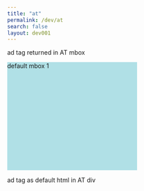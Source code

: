```yaml
---
title: "at"
permalink: /dev/at
search: false
layout: dev001
---
```

<script>
function createTokens(options) {
  return options.map(e => e.eventToken);
}

function createNotification(mbox, type, tokens) {
  const id = 11111; // here we should use a random ID like UUID
  const timestamp = Date.now();
  const { name, state, parameters, profileParameters, order, product } = mbox;
  const result = {
    id,
    type,
    timestamp,
    parameters,
    profileParameters,
    order,
    product
  };

  result.mbox = { name, state };
  result.tokens = tokens;

  return result;
}
adobe.target.getOffers({
  request: {
    prefetch: {
      mboxes: [
        {
          index: 0,
          name: "at2testing300x2501",
          parameters: {
            category: "drinks",
            subcategory: "coffee"
          }
        },
        {
          index: 1,
          name: "at2testing300x2502",
          parameters: {
            category: "drinks",
            subcategory: "tea"
          }
        }
      ]
    }
  }
})
.then(response => {
  // get all mboxes from response
  const mboxes = response.prefetch.mboxes;
  const notifications = mboxes.map(mbox => {
    const type = "display";
    const tokens = createTokens(mbox.options);

    return createNotification(mbox, type, tokens);
  });

  adobe.target.sendNotifications({
    request: { notifications }
  });
  let count = 1;
  mboxes.forEach(el => {
    adobe.target.applyOffers({
      selector: "#container" + count,
      response: {
        prefetch: {
          mboxes: [el]
        }
      }
    });
    count += 1;
  });
})
.then(() => console.log("All mboxes applied"));
</script>
<p>ad tag returned in AT mbox</p>
<div id="container1" style="height:250px;width:300px;background-color:powderblue;">
  default mbox 1
</div>
<p>ad tag as default html in AT div</p>
<div id="container2">
<ins class='dcmads' style='display:inline-block;width:300px;height:250px'
    data-dcm-placement='N1262025.3421124ADOBEADCLOUD-DI/B24071122.273149705'
    data-dcm-rendering-mode='iframe'
    data-dcm-https-only
    data-dcm-resettable-device-id=''
    data-dcm-app-id='' data-dcm-click-tracker='${TM_CLICK_URL}' >
  <script src='https://www.googletagservices.com/dcm/dcmads.js'></script>
</ins>
</div>
